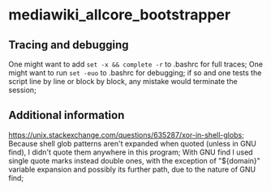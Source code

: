 # mediawiki_allcore_bootstrapper

## Tracing and debugging
One might want to add `set -x && complete -r` to .bashrc for full traces;
One might want to run `set -euo` to .bashrc for debugging; if so and one tests the script line by line or block by block, any mistake would terminate the session;

## Additional information
https://unix.stackexchange.com/questions/635287/xor-in-shell-globs;
Because shell glob patterns aren't expanded when quoted (unless in GNU find), I didn't quote them anywhere in this program;
With GNU find I used single quote marks instead double ones, with the exception of "${domain}" variable expansion and possibly its further path, due to the nature of GNU find;
